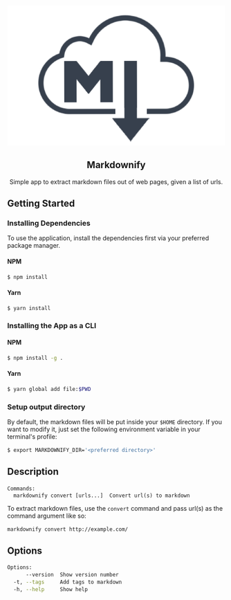 <div align="center">

![markdownify](./logo.png)
## Markdownify
Simple app to extract markdown files out of web pages, given a list of urls.
</div>

## Getting Started
### Installing Dependencies
To use the application, install the dependencies first via your preferred package manager.
#### NPM
```bash
$ npm install
```
#### Yarn
```bash
$ yarn install
```

### Installing the App as a CLI
#### NPM
```bash
$ npm install -g .
```
#### Yarn
```bash
$ yarn global add file:$PWD
```

### Setup output directory
By default, the markdown files will be put inside your `$HOME` directory. If you want to modify it, just set the following environment variable in your terminal's profile:
```bash
$ export MARKDOWNIFY_DIR='<preferred directory>'
```
## Description
```
Commands:
  markdownify convert [urls...]  Convert url(s) to markdown
```
To extract markdown files, use the `convert` command and pass url(s) as the command argument like so:
```bash
markdownify convert http://example.com/
```

## Options
```bash
Options:
      --version  Show version number                                   [boolean]
  -t, --tags     Add tags to markdown                                   [string]
  -h, --help     Show help                                             [boolean]
```
